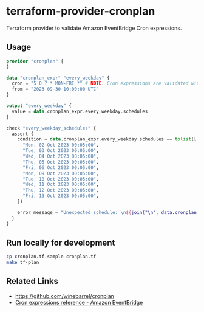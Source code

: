 # terraform-provider-cronplan

Terraform provider to validate Amazon EventBridge Cron expressions.

## Usage

```tf
provider "cronplan" {
}

data "cronplan_expr" "every_weekday" {
  cron = "5 0 ? * MON-FRI *" # NOTE: Cron expressions are validated with terraform plan
  from = "2023-09-30 10:00:00 UTC"
}

output "every_weekday" {
  value = data.cronplan_expr.every_weekday.schedules
}

check "every_weekday_schedules" {
  assert {
    condition = data.cronplan_expr.every_weekday.schedules == tolist([
      "Mon, 02 Oct 2023 00:05:00",
      "Tue, 03 Oct 2023 00:05:00",
      "Wed, 04 Oct 2023 00:05:00",
      "Thu, 05 Oct 2023 00:05:00",
      "Fri, 06 Oct 2023 00:05:00",
      "Mon, 09 Oct 2023 00:05:00",
      "Tue, 10 Oct 2023 00:05:00",
      "Wed, 11 Oct 2023 00:05:00",
      "Thu, 12 Oct 2023 00:05:00",
      "Fri, 13 Oct 2023 00:05:00",
    ])

    error_message = "Unexpected schedule: \n${join("\n", data.cronplan_expr.every_weekday.schedules)}"
  }
}
```

## Run locally for development

```sh
cp cronplan.tf.sample cronplan.tf
make tf-plan
```

## Related Links

* https://github.com/winebarrel/cronplan
* [Cron expressions reference - Amazon EventBridge](https://docs.aws.amazon.com/eventbridge/latest/userguide/eb-cron-expressions.html)
